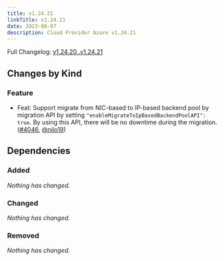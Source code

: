 ```yaml
---
title: v1.24.21
linkTitle: v1.24.21
date: 2023-06-07
description: Cloud Provider Azure v1.24.21
---
```

Full Changelog: [v1.24.20..v1.24.21](https://github.com/kubernetes-sigs/cloud-provider-azure/compare/v1.24.20...v1.24.21)

## Changes by Kind

### Feature

- Feat: Support migrate from NIC-based to IP-based backend pool by migration API by setting `"enableMigrateToIpBasedBackendPoolAPI": true`. By using this API, there will be no downtime during the migration. ([#4046](https://github.com/kubernetes-sigs/cloud-provider-azure/pull/4046), [@nilo19](https://github.com/nilo19))

## Dependencies

### Added
_Nothing has changed._

### Changed
_Nothing has changed._

### Removed
_Nothing has changed._
